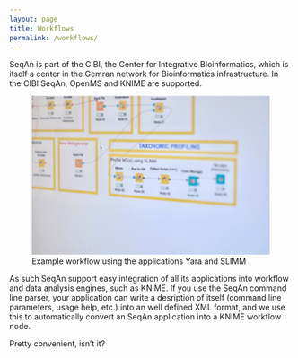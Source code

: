 ```yaml
---
layout: page
title: Workflows
permalink: /workflows/
---
```

SeqAn is part of the CIBI, the Center for Integrative BIoinformatics, which is itself a center
in the Gemran network for Bioinformatics infrastructure. In the CIBI SeqAn, OpenMS and KNIME are supported.

<figure>
    <img src="/assets/images/overlay/applications.png">
    <figcaption class="fig-caption">Example workflow using the applications Yara and SLIMM</figcaption>
</figure>

As such SeqAn support easy integration of all its applications into workflow and data analysis engines, such as KNIME.
If you use the SeqAn command line parser, your application can write a desription of itself
(command line parameters, usage help, etc.) into an well defined XML format,
and we use this to automatically convert an SeqAn application into a KNIME workflow node.

Pretty convenient, isn’t it?